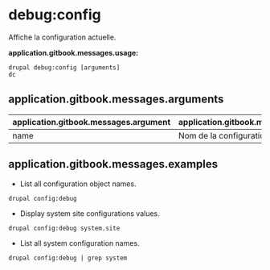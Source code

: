 # debug:config
Affiche la configuration actuelle.

**application.gitbook.messages.usage:**
```
drupal debug:config [arguments]
dc
```

## application.gitbook.messages.arguments
application.gitbook.messages.argument | application.gitbook.messages.details
---------|-------------
name | Nom de la configuration.

## application.gitbook.messages.examples
* List all configuration object names.
```
drupal config:debug
```
* Display system site configurations values.
```
drupal config:debug system.site
```
* List all system configuration names.
```
drupal config:debug | grep system
```
